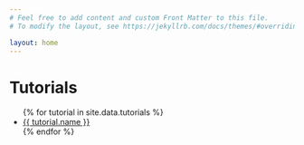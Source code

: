 ```yaml
---
# Feel free to add content and custom Front Matter to this file.
# To modify the layout, see https://jekyllrb.com/docs/themes/#overriding-theme-defaults

layout: home
---
```


# Tutorials

<ul>
    {% for tutorial in site.data.tutorials %}
    <li><a href="{{ tutorial.path | relative_url }}">{{ tutorial.name }}</a></li>
    {% endfor %}
</ul>